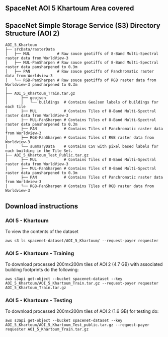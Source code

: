 ## SpaceNet AOI 5 Khartoum Area covered
<script src="https://embed.github.com/view/geojson/SpaceNetChallenge/utilities/spacenetV3/spacenetutilities/datasets/AOI_5_Khartoum/AOI_5_Khartoum_SrcTindexex.geojson"></script>


## SpaceNet Simple Storage Service (S3) Directory Structure (AOI 2)
```
AOI_5_Khartoum
├── srcData/rasterData
│   ├── MUL            # Raw souce geotiffs of 8-Band Multi-Spectral raster data from WorldView-3
│   ├── MUL-PanSharpen # Raw souce geotiffs of 8-Band Multi-Spectral raster data pansharpened to 0.3m
│   ├── PAN            # Raw souce geotiffs of Panchromatic raster data from Worldview-3
│   └── RGB-PanSharpen # Raw souce geotiffs of RGB raster data from Worldview-3 pansharpened to 0.3m
│      
├── AOI_5_Khartoum_Train.tar.gz
│      ├── geojson
│      │   └── buildings  # Contains GeoJson labels of buildings for each tile
│      ├── MUL            # Contains Tiles of 8-Band Multi-Spectral raster data from WorldView-3
│      ├── MUL-PanSharpen # Contains Tiles of 8-Band Multi-Spectral raster data pansharpened to 0.3m
│      ├── PAN            # Contains Tiles of Panchromatic raster data from Worldview-3
│      ├── RGB-PanSharpen # Contains Tiles of RGB raster data from Worldview-3
│      └── summaryData    # Contains CSV with pixel based labels for each building in the Tile Set.
├── AOI_5_Khartoum_Test_Public.tar.gz
│      ├── MUL            # Contains Tiles of 8-Band Multi-Spectral raster data from WorldView-3
│      ├── MUL-PanSharpen # Contains Tiles of 8-Band Multi-Spectral raster data pansharpened to 0.3m
│      ├── PAN            # Contains Tiles of Panchromatic raster data from Worldview-3
│      └── RGB-PanSharpen # Contains Tiles of RGB raster data from Worldview-3      
```
## Download instructions

### AOI 5 - Khartoum
To view the contents of the dataset
```commandline
aws s3 ls spacenet-dataset/AOI_5_Khartoum/ --request-payer requester
```

### AOI 5 - Khartoum - Training
To download processed 200mx200m tiles of AOI 2 (4.7 GB) with associated building footprints do the following:
```
aws s3api get-object --bucket spacenet-dataset --key AOI_5_Khartoum/AOI_5_Khartoum_Train.tar.gz --request-payer requester AOI_5_Khartoum_Train.tar.gz
```

### AOI 5 - Khartoum - Testing
To download processed 200mx200m tiles of AOI 2 (1.6 GB) for testing do:
```
aws s3api get-object --bucket spacenet-dataset --key AOI_5_Khartoum/AOI_5_Khartoum_Test_public.tar.gz --request-payer requester AOI_5_Khartoum_Train.tar.gz
```